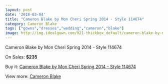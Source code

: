 ```yaml
---
layout: post
date: '2018-03-04'
title: "Cameron Blake by Mon Cheri Spring 2014 - Style 114674"
category: Cameron Blake
tags: ["gowns","dresses","wedding","cameron","blake"]
image: http://img.idealgown.com/921-thickbox_default/cameron-blake-by-mon-cheri-spring-2014-style-114674.jpg
---
```

Cameron Blake by Mon Cheri Spring 2014 - Style 114674

On Sales: **$235**
<a href="https://www.idealgown.com/en/cameron-blake/415-cameron-blake-by-mon-cheri-spring-2014-style-114674.html"><amp-img layout="responsive" width="600" height="600" src="//img.idealgown.com/921-thickbox_default/cameron-blake-by-mon-cheri-spring-2014-style-114674.jpg" alt="Cameron Blake by Mon Cheri Spring 2014 - Style 114674 0" /></a>
<a href="https://www.idealgown.com/en/cameron-blake/415-cameron-blake-by-mon-cheri-spring-2014-style-114674.html"><amp-img layout="responsive" width="600" height="600" src="//img.idealgown.com/922-thickbox_default/cameron-blake-by-mon-cheri-spring-2014-style-114674.jpg" alt="Cameron Blake by Mon Cheri Spring 2014 - Style 114674 1" /></a>

Buy it: [Cameron Blake by Mon Cheri Spring 2014 - Style 114674](https://www.idealgown.com/en/cameron-blake/415-cameron-blake-by-mon-cheri-spring-2014-style-114674.html "Cameron Blake by Mon Cheri Spring 2014 - Style 114674")

View more: [Cameron Blake](https://www.idealgown.com/en/7-cameron-blake "Cameron Blake")
